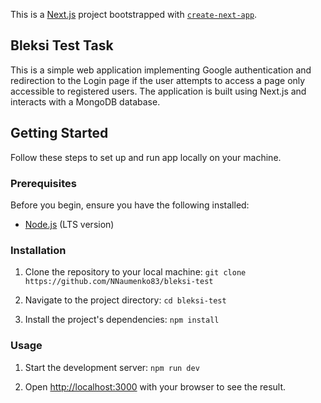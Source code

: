 This is a [Next.js](https://nextjs.org/) project bootstrapped with
[`create-next-app`](https://github.com/vercel/next.js/tree/canary/packages/create-next-app).

## Bleksi Test Task

This is a simple web application implementing Google authentication and
redirection to the Login page if the user attempts to access a page only
accessible to registered users. The application is built using Next.js and
interacts with a MongoDB database.

## Getting Started

Follow these steps to set up and run app locally on your machine.

### Prerequisites

Before you begin, ensure you have the following installed:

-   [Node.js](https://nodejs.org/) (LTS version)

### Installation

1. Clone the repository to your local machine:
   `git clone https://github.com/NNaumenko83/bleksi-test`

2. Navigate to the project directory: `cd bleksi-test`

3. Install the project's dependencies: `npm install`

### Usage

1. Start the development server: `npm run dev`

2. Open [http://localhost:3000](http://localhost:3000) with your browser to see
   the result.
